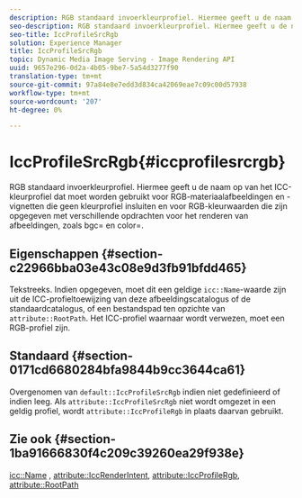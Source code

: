 ```yaml
---
description: RGB standaard invoerkleurprofiel. Hiermee geeft u de naam op van het ICC-kleurprofiel dat moet worden gebruikt voor RGB-materiaalafbeeldingen en -vignetten die geen kleurprofiel insluiten en voor RGB-kleurwaarden die zijn opgegeven met verschillende opdrachten voor het renderen van afbeeldingen, zoals bgc= en color=.
seo-description: RGB standaard invoerkleurprofiel. Hiermee geeft u de naam op van het ICC-kleurprofiel dat moet worden gebruikt voor RGB-materiaalafbeeldingen en -vignetten die geen kleurprofiel insluiten en voor RGB-kleurwaarden die zijn opgegeven met verschillende opdrachten voor het renderen van afbeeldingen, zoals bgc= en color=.
seo-title: IccProfileSrcRgb
solution: Experience Manager
title: IccProfileSrcRgb
topic: Dynamic Media Image Serving - Image Rendering API
uuid: 9657e296-0d2a-4b05-9be7-5a54d3277f90
translation-type: tm+mt
source-git-commit: 97a84e8e7edd3d834ca42069eae7c09c00d57938
workflow-type: tm+mt
source-wordcount: '207'
ht-degree: 0%

---
```



# IccProfileSrcRgb{#iccprofilesrcrgb}

RGB standaard invoerkleurprofiel. Hiermee geeft u de naam op van het ICC-kleurprofiel dat moet worden gebruikt voor RGB-materiaalafbeeldingen en -vignetten die geen kleurprofiel insluiten en voor RGB-kleurwaarden die zijn opgegeven met verschillende opdrachten voor het renderen van afbeeldingen, zoals bgc= en color=.

## Eigenschappen {#section-c22966bba03e43c08e9d3fb91bfdd465}

Tekstreeks. Indien opgegeven, moet dit een geldige `icc::Name`-waarde zijn uit de ICC-profieltoewijzing van deze afbeeldingscatalogus of de standaardcatalogus, of een bestandspad ten opzichte van `attribute::RootPath`. Het ICC-profiel waarnaar wordt verwezen, moet een RGB-profiel zijn.

## Standaard {#section-0171cd6680284bfa9844b9cc3644ca61}

Overgenomen van `default::IccProfileSrcRgb` indien niet gedefinieerd of indien leeg. Als `attribute::IccProfileSrcRgb` niet wordt omgezet in een geldig profiel, wordt `attribute::IccProfileRgb` in plaats daarvan gebruikt.

## Zie ook {#section-1ba91666830f4c209c39260ea29f938e}

[icc::Name](../../../../../ir-api/material-cat/image-rendering-api-ref/c-ir-material-catalog/c-ir-icc-profile-map-reference/r-ir-name-icc.md#reference-7a293ede360e433782575f8f6a562ac2) ,  [attribute::IccRenderIntent](../../../../../ir-api/material-cat/image-rendering-api-ref/c-ir-material-catalog/c-ir-attributes-reference/r-ir-iccrenderintent.md#reference-3b80b7a4c25545a593c5076f318b5c40),  [attribute::IccProfileRgb](../../../../../ir-api/material-cat/image-rendering-api-ref/c-ir-material-catalog/c-ir-attributes-reference/r-ir-iccprofilergb.md#reference-cdaad25b155646ffa382d722fd324b30),  [attribute::RootPath](../../../../../ir-api/material-cat/image-rendering-api-ref/c-ir-material-catalog/c-ir-attributes-reference/r-ir-rootpath.md#reference-a4d7c96b62e14fcbad1740c702f160f3)
